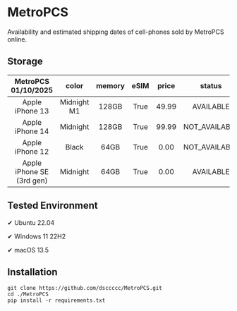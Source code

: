 # MetroPCS
Availability and estimated shipping dates of cell-phones sold by MetroPCS online.
## Storage
|MetroPCS 01/10/2025|color|memory|eSIM|price|status|shipping from|shipping to|
|:--:|:--:|:--:|:--:|:--:|:--:|:--:|:--:|
|Apple iPhone 13|Midnight M1|128GB|True|49.99|AVAILABLE|01/10/2025|01/13/2025|
|Apple iPhone 14|Midnight|128GB|True|99.99|NOT_AVAILABLE|01/17/2025|01/23/2025|
|Apple iPhone 12|Black|64GB|True|0.00|NOT_AVAILABLE|01/17/2025|01/23/2025|
|Apple iPhone SE (3rd gen)|Midnight|64GB|True|0.00|AVAILABLE|01/10/2025|01/13/2025|

## Tested Environment
✔ Ubuntu 22.04

✔ Windows 11 22H2

✔ macOS 13.5
## Installation
```
git clone https://github.com/dsccccc/MetroPCS.git
cd ./MetroPCS
pip install -r requirements.txt
```
